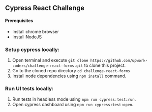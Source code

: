 ## Cypress React Challenge

#### Prerequisites
- Install chrome browser
- Install NodeJS

### Setup cypress locally:
1. Open terminal and execute `git clone https://github.com/upwork-coders/challenge-react-forms.git` to clone this project.
2. Go to the cloned repo directory `cd challenge-react-forms`
3. Install node dependencies using `npm install` command.

### Run UI tests locally:
1. Run tests in headless mode using `npm run cypress:test:run`.
2. Open cypress dashboard using `npm run cypress:test:open`.